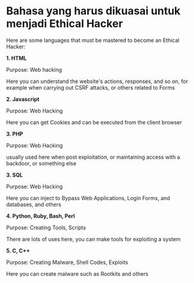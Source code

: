 # Bahasa yang harus dikuasai untuk menjadi Ethical Hacker
Here are some languages ​​that must be mastered to become an Ethical Hacker:

 **1.  HTML**

 Purpose: Web hacking

 Here you can understand the website's actions, responses, and so on, for example when carrying out CSRF attacks, or others related to Forms

 **2.  Javascript**

 Purpose: Web Hacking

 Here you can get Cookies and can be executed from the client browser

 **3.  PHP**

 Purpose: Web Hacking

 usually used here when post exploitation, or maintaining access with a backdoor, or something else

 **3.  SQL**

 Purpose: Web Hacking

 Here you can inject to Bypass Web Applications, Login Forms, and databases, and others

 **4.  Python, Ruby, Bash, Perl**

 Purpose: Creating Tools, Scripts

 There are lots of uses here, you can make tools for exploiting a system

 **5.  C, C++**

 Purpose: Creating Malware, Shell Codes, Exploits

 Here you can create malware such as Rootkits and others
